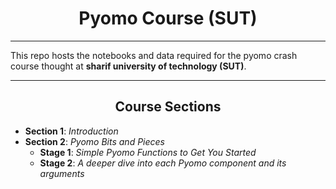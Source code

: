 # <div align=center>Pyomo Course (SUT)</div>
<hr />
<p>This repo hosts the notebooks and data required for the pyomo crash course thought at <b>sharif university of technology (SUT)</b>.</p>
<hr />

## <div align=center>Course Sections</div>
<p>
    <ul>
        <li><b>Section 1</b>: <em>Introduction</em></li>
        <li><b>Section 2</b>: <em>Pyomo Bits and Pieces</em>
            <ul>
                <li><b>Stage 1</b>: <em>Simple Pyomo Functions to Get You Started</em></li>
                <li><b>Stage 2</b>: <em>A deeper dive into each Pyomo component and its arguments</em></li>
            </ul>
        </li>
    </ul>
</p>